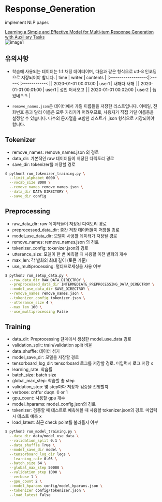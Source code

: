 # Response_Generation
 implement NLP paper.
 
[Learning a Simple and Effective Model for Multi-turn Response Generation with Auxiliary Tasks]  
![image1]  


## 유의사항
 + 학습에 사용되는 데이터는 1:1 채팅 데이터이며, 다음과 같은 형식으로 utf-8 인코딩으로 저장되어야 합니다.
   |         time        | writer |    contents   |
   |:-------------------:|:------:|:-------------:|
   | 2020-01-01 00:01:00 | user1  | 새해다 새해   |
   | 2020-01-01 00:01:00 | user1  | 성인 어서오고 |
   | 2020-01-01 00:02:00 | user2  | 늙었네ㅋㅋ    |

 + `remove_names.json`은 데이터에서 가릴 이름들을 저장한 리스트입니다.
   이메일, 전화번호 등과 달리 이름은 모두 가리기가 어려우므로, 사용자가 직접 가릴 이름등을 설정할 수 있습니다.
   다수의 문자열을 포함한 리스트가 .json 형식으로 저장되어야 합니다.

## Tokenizer
 + remove_names: remove_names.json 의 경로
 + data_dir: 기본적인 raw 데이터들이 저장된 디렉토리 경로
 + save_dir: tokenizer를 저장할 경로
```bash
$ python3 run_tokenizer_training.py \
  --limit_alphabet 6000 \
  --vocab_size 8000 \
  --remove_names remove_names.json \
  --data_dir DATA DIRECTORY \
  --save_dir config
```

## Preprocessing
 + raw_data_dir: raw 데이터들이 저장된 디렉토리 경로
 + preprocessed_data_dir: 중간 저장 데이터들이 저장될 경로
 + model_use_data_dir: 모델이 사용할 데이터가 저장될 경로
 + remove_names: remove_names.json 의 경로
 + tokenizer_config: tokenizer.json의 경로
 + utterance_size: 모델이 한 번 예측할 때 사용할 이전 발화의 개수
 + max_len: 각 발화의 최대 길이 (토큰 기준)
 + use_multiprocessing: 멀티프로세싱을 사용 여부
```bash
$ python3 run_setup_data.py \
  --raw_data_dir RAW_DATA_DIRECTROY \
  --preprocessed_data_dir INTERMEDIATE_PREPROCESSING_DATA_DIRECTROY \
  --model_use_data_dir SAVE_DIRECTROY \
  --remove_names remove_names.json \
  --tokenizer_config tokenizer.json \
  --utterance_size 4 \
  --max_len 100 \
  --use_multiprocessing False
```

## Training
 + data_dir: Preprocessing 단계에서 생성한 model_use_data 경로
 + validation_split: train/validation split 비율
 + data_shuffle: 데이터 섞기
 + model_save_dir: 모델을 저장할 경로
 + tensorboard_log_dir: tensorboard 로그를 저장할 경로. 미입력시 로그 저장 x
 + learning_rate: 학습률
 + batch_size: batch size
 + global_max_step: 학습할 총 step
 + validation_step: 몇 step마다 저장과 검증을 진행할지 
 + verbose: cnffur duqn. 0 or 1
 + gpu_count: 사용할 gpu 개수
 + model_hparams: model_config.json의 경로
 + tokenizer: 검증할 때 테스트로 예측해볼 때 사용할 tokenizer.json의 경로. 미입력시 테스트 예측 x
 + load_latest: 최근 check point를 불러올지 여부
```bash
$ python3 run_model_training.py \
  --data_dir data/model_use_data \
  --validation_split 0.1 \
  --data_shuffle True \
  --model_save_dir model \
  --tensorboard_log_dir logs \
  --learning_rate 0.05 \
  --batch_size 64 \
  --global_max_step 50000 \
  --validation_step 1000 \
  --verbose 1 \
  --gpu_count 2 \
  --model_hparams config/model_hparams.json \
  --tokenizer config/tokenizer.json \
  --load_latest False
```

[Learning a Simple and Effective Model for Multi-turn Response Generation with Auxiliary Tasks]: https://arxiv.org/abs/2004.01972
[image1]: https://blog.pingpong.us/images/2020.11.11.emnlp2020-preview/model-structure-with-auxiliary-tasks.png
[image2]: https://blog.pingpong.us/images/2020.11.11.emnlp2020-preview/auxiliary-tasks.png
